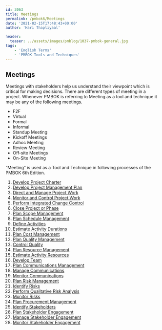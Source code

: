 ```yaml
---
id: 3063   
title: Meetings
permalink: /pmbok6/Meetings
date: '2021-02-15T17:48:43+00:00'
author: 'Hari Thapliyaal'

header:
  teaser: ../assets/images/pmblog/1037-pmbok-general.jpg
tags:
    - 'English Terms'
    - 'PMBOK Tools and Techniques'
---
```


## Meetings

Meetings with stakeholders help us understand their viewpoint which is critical for making decisions. There are different types of meeting in a project. Whenever PMBOK is referring to Meeting as a tool and technique it may be any of the following meetings.

- F2F
- Virtual
- Formal
- Informal
- Standup Meeting
- Kickoff Meetings
- Adhoc Meeting
- Review Meeting
- Off-site Meetings
- On-Site Meeting

“Meeting” is used as a Tool and Technique in following processes of the PMBOK 6th Edition.

1. [Develop Project Charter](/pmbok6/develop-project-charter)
2. [Develop Project Management Plan](/pmbok6/develop-project-management-plan)
3. [Direct and Manage Project Work](/pmbok6/direct-and-manage-project-work)
4. [Monitor and Control Project Work](/pmbok6/monitor-and-control-project-work)
5. [Perform Integrated Change Control](/pmbok6/perform-integrated-change-control)
6. [Close Project or Phase](/pmbok6/close-project-or-phase)
7. [Plan Scope Management](/pmbok6/plan-scope-management)
8. [Plan Schedule Management](/pmbok6/plan-schedule-management)
9. [Define Activities](/pmbok6/define-activities)
10. [Estimate Activity Durations](/pmbok6/estimate-activity-durations)
11. [Plan Cost Management](/pmbok6/plan-cost-management)
12. [Plan Quality Management](/pmbok6/plan-quality-management)
13. [Control Quality](/pmbok6/control-quality)
14. [Plan Resource Management](/pmbok6/plan-resource-management)
15. [Estimate Activity Resources](/pmbok6/estimate-activity-resources)
16. [Develop Team](/pmbok6/develop-team)
17. [Plan Communications Management](/pmbok6/plan-communications-management)
18. [Manage Communications](/pmbok6/manage-communications)
19. [Monitor Communications](/pmbok6/monitor-communications)
20. [Plan Risk Management](/pmbok6/plan-risk-management)
21. [Identify Risks](/pmbok6/identify-risks)
22. [Perform Qualitative Risk Analysis](/pmbok6/perform-qualitative-risk-analysis)
23. [Monitor Risks](/pmbok6/monitor-risks)
24. [Plan Procurement Management](/pmbok6/plan-procurement-management)
25. [Identify Stakeholders](/pmbok6/identify-stakeholders)
26. [Plan Stakeholder Engagement](/pmbok6/plan-stakeholder-engagement)
27. [Manage Stakeholder Engagement](/pmbok6/manage-stakeholder-engagement)
28. [Monitor Stakeholder Engagement](/pmbok6/monitor-stakeholder-engagement)